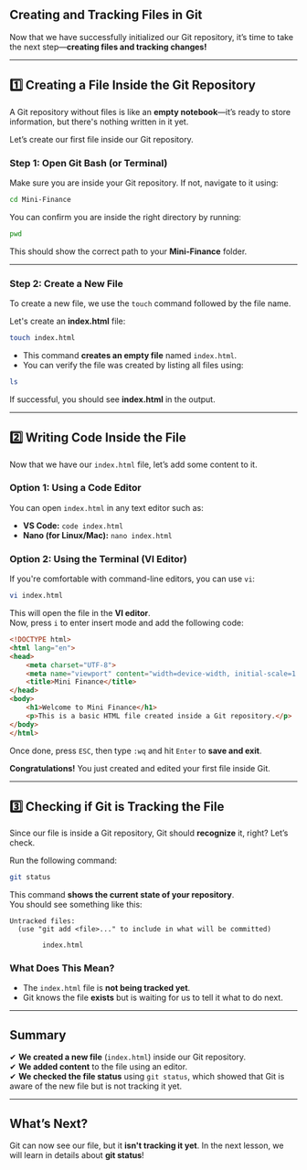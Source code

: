 ## **Creating and Tracking Files in Git**  
Now that we have successfully initialized our Git repository, it’s time to take the next step—**creating files and tracking changes!**  

---

## **1️⃣ Creating a File Inside the Git Repository**  
A Git repository without files is like an **empty notebook**—it’s ready to store information, but there's nothing written in it yet.  

Let’s create our first file inside our Git repository.  

### **Step 1: Open Git Bash (or Terminal)**
Make sure you are inside your Git repository. If not, navigate to it using:  

```bash
cd Mini-Finance
```

You can confirm you are inside the right directory by running:

```bash
pwd
```
This should show the correct path to your **Mini-Finance** folder.

---

### **Step 2: Create a New File**
To create a new file, we use the `touch` command followed by the file name.  

Let's create an **index.html** file:  

```bash
touch index.html
```

- This command **creates an empty file** named `index.html`.  
- You can verify the file was created by listing all files using:

```bash
ls
```

If successful, you should see **index.html** in the output.

---

## **2️⃣ Writing Code Inside the File**  
Now that we have our `index.html` file, let’s add some content to it.

### **Option 1: Using a Code Editor**
You can open `index.html` in any text editor such as:
- **VS Code:** `code index.html`
- **Nano (for Linux/Mac):** `nano index.html`

### **Option 2: Using the Terminal (VI Editor)**
If you're comfortable with command-line editors, you can use `vi`:

```bash
vi index.html
```

This will open the file in the **VI editor**.  
Now, press `i` to enter insert mode and add the following code:

```html
<!DOCTYPE html>
<html lang="en">
<head>
    <meta charset="UTF-8">
    <meta name="viewport" content="width=device-width, initial-scale=1.0">
    <title>Mini Finance</title>
</head>
<body>
    <h1>Welcome to Mini Finance</h1>
    <p>This is a basic HTML file created inside a Git repository.</p>
</body>
</html>
```

Once done, press `ESC`, then type `:wq` and hit `Enter` to **save and exit**.

**Congratulations!** You just created and edited your first file inside Git.  

---

## **3️⃣ Checking if Git is Tracking the File**
Since our file is inside a Git repository, Git should **recognize** it, right? Let’s check.

Run the following command:

```bash
git status
```

This command **shows the current state of your repository**.  
You should see something like this:

```
Untracked files:
  (use "git add <file>..." to include in what will be committed)

        index.html
```

### **What Does This Mean?**
- The `index.html` file is **not being tracked yet**.
- Git knows the file **exists** but is waiting for us to tell it what to do next.

---

## **Summary**
✔ **We created a new file** (`index.html`) inside our Git repository.  
✔ **We added content** to the file using an editor.  
✔ **We checked the file status** using `git status`, which showed that Git is aware of the new file but is not tracking it yet.  

---

## **What’s Next?**
Git can now see our file, but it **isn't tracking it yet**. In the next lesson, we will learn in details about **git status**!
